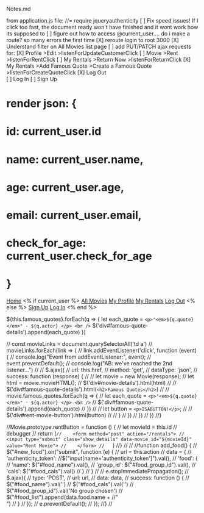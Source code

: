 Notes.md

from application.js file: //= require jqueryauthenticity
[ ] Fix speed issues! If I click too fast, the document ready won't have finished and it wont work how its supposed to
[ ] figure out how to access @current_user.... do i make a route? so many errors the first time
[X] reroute login to root 3000
[X] Understand filter on All Movies list page
[ ] add PUT/PATCH ajax requests for:
  [X] Profile >Edit >listenForUpdateCustomerClick
  [ ] Movie >Rent >listenForRentClick
  [ ] My Rentals >Return Now >listenForReturnClick
  [X] My Rentals >Add Famous Quote >Create a Famous Quote >listenForCreateQuoteClick
  [X] Log Out  
  [ ] Log In
  [ ] Sign Up

  <!--
          <a class="navbar-brand" href="/">Home</a>

          <% if current_user %>
            <a class="navbar-brand" href="/movies">All Movies</a>
            <a class="navbar-brand" href="/customers/<%=current_user.id%>">My Profile</a>
            <a class="navbar-brand" href="/customers/<%=current_user.id%>/rentals">My Rentals</a>
            <a class="navbar-brand" href="/logout">Log Out</a>
          <% else %>
            <a class="navbar-brand" href="/signup">Sign Up</a>
            <a class="navbar-brand" href="/login">Log In</a>
          <% end %>
  -->

  #  render json: {
  #    id: current_user.id
  #    name: current_user.name,
  #    age: current_user.age,
  #    email: current_user.email,
  #    check_for_age: current_user.check_for_age
  #  }

  <div class="navbar-header">

  <a class="navbar-brand" href="/">Home</a>
  <% if current_user %>
    <a class="navbar-brand" href="/movies">All Movies</a>
    <a class="navbar-brand" href="/customers/<%=current_user.id%>">My Profile</a>
    <a class="navbar-brand" href="/customers/<%=current_user.id%>/rentals">My Rentals</a>
    <a class="navbar-brand" href="/logout">Log Out</a>
  <% else %>
    <a class="navbar-brand" href="/signup">Sign Up</a>
    <a class="navbar-brand" href="/login">Log In</a>
  <% end %>
  </div>



${this.famous_quotes}.forEach(q => {
  let each_quote = `<p>"<em>${q.quote}</em>" - ${q.actor} </p> <br />`
  $('div#famous-quote-details').append(each_quote)
  })



//  const movieLinks = document.querySelectorAll('td a')
//	movieLinks.forEach(link => {
//		link.addEventListener('click', function (event) {
//    console.log("Event from addEventListener:", event);
//    event.preventDefault();
//    console.log("AB: we've reached the 2nd listener...")
//
//    $.ajax({
//      url: this.href,
//      method: 'get',
//      dataType: 'json',
//      success: function (response) {
//
//        let movie = new Movie(response);
//        let html = movie.movieHTML();
//        $('div#movie-details').html(html)
//
//        $('div#famous-quote-details').html(`<h2>Famous Quotes</h2>`)
//
//        movie.famous_quotes.forEach(q => {
//          let each_quote = `<p>"<em>${q.quote}</em>" - ${q.actor} </p> <br />`
//          $('div#famous-quote-details').append(each_quote)
//          })
//
//        let button = `<p>ISABUTTON!</p>`;
//
//        $('div#rent-movie-button').html(button)
//
//        }
//      })
//    })
//  })
//}

//Movie.prototype.rentButton = function () {
//  let movieId = this.id
//  debugger
//  return (`
//    <form method="post" action="/rentals">
//      <input type="submit" class="show_details" data-movie_id="${movieId}" value="Rent Movie">
//    </form>
//    `)
//}
//
//
//function add_food() {
//    $("#new_food").on("submit", function (e) {
//        url = this.action
//        data = {
//            'authenticity_token': //$("input[name='authenticity_token']").val(),
//            'food': {
//                'name': $("#food_name").val(),
//                'group_id': $("#food_group_id").val(),
//                'cals': $("#food_cals").val()
//            }
//        }
//
//        e.stopImmediatePropagation();
//        $.ajax({
//            type: 'POST',
//            url: url,
//            data: data,
//            success: function () {
//                $("#food_name").val('')
//                $("#food_cals").val('')
//                $("#food_group_id").val('No group chosen')
//                $("#food_list").append(data.food.name + //"<br>")
//            }
//        });
//        e.preventDefault();
//    });
//}
//
